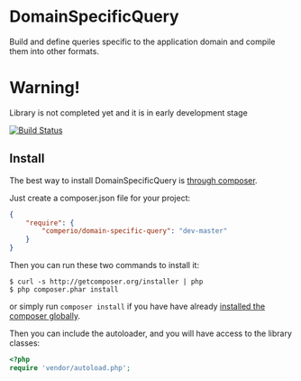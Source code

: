 # DomainSpecificQuery

Build and define queries specific to the application domain and compile them into other formats.

# Warning!

Library is not completed yet and it is in early development stage

[![Build Status](https://secure.travis-ci.org/nicmart/DomainSpecificQuery.png?branch=master)](http://travis-ci.org/nicmart/DomainSpecificQuery)

## Install

The best way to install DomainSpecificQuery is [through composer](http://getcomposer.org).

Just create a composer.json file for your project:

```JSON
{
    "require": {
        "comperio/domain-specific-query": "dev-master"
    }
}
```

Then you can run these two commands to install it:

    $ curl -s http://getcomposer.org/installer | php
    $ php composer.phar install

or simply run `composer install` if you have have already [installed the composer globally](http://getcomposer.org/doc/00-intro.md#globally).

Then you can include the autoloader, and you will have access to the library classes:

```php
<?php
require 'vendor/autoload.php';
```